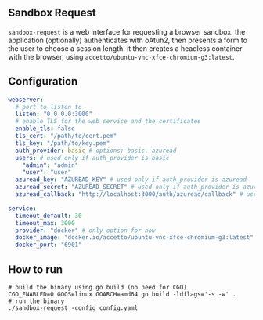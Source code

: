 ## Sandbox Request

`sandbox-request` is a web interface for requesting a browser sandbox.
the application (optionally) authenticates with oAtuh2, then presents a form to the user to choose a session length. it then creates a headless container with the browser, using `accetto/ubuntu-vnc-xfce-chromium-g3:latest`.


## Configuration

```yaml
webserver:
  # port to listen to
  listen: "0.0.0.0:3000"
  # enable TLS for the web service and the certificates
  enable_tls: false
  tls_cert: "/path/to/cert.pem"
  tls_key: "/path/to/key.pem"
  auth_provider: basic # options: basic, azuread
  users: # used only if auth_provider is basic
    "admin": "admin"
    "user": "user"
  azuread_key: "AZUREAD_KEY" # used only if auth_provider is azuread
  azuread_secret: "AZUREAD_SECRET" # used only if auth_provider is azuread
  azuread_callback: "http://localhost:3000/auth/azuread/callback" # used only if auth_provider is azuread

service:
  timeout_default: 30
  timeout_max: 3000
  provider: "docker" # only option for now
  docker_image: "docker.io/accetto/ubuntu-vnc-xfce-chromium-g3:latest"
  docker_port: "6901"
```

## How to run

```
# build the binary using go build (no need for CGO)
CGO_ENABLED=0 GOOS=linux GOARCH=amd64 go build -ldflags='-s -w' .
# run the binary
./sandbox-request -config config.yaml
```

